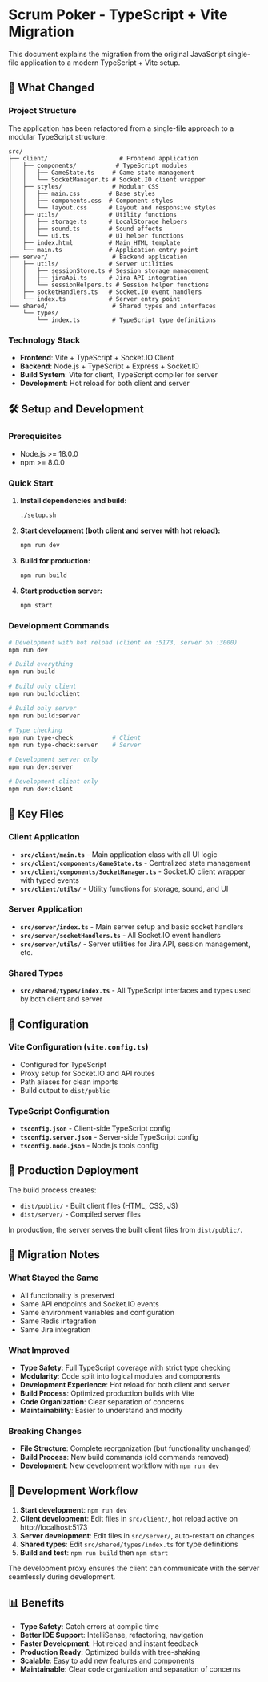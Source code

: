 # Scrum Poker - TypeScript + Vite Migration

This document explains the migration from the original JavaScript single-file application to a modern TypeScript + Vite setup.

## 🚀 What Changed

### Project Structure

The application has been refactored from a single-file approach to a modular TypeScript structure:

```
src/
├── client/                    # Frontend application
│   ├── components/           # TypeScript modules
│   │   ├── GameState.ts     # Game state management
│   │   └── SocketManager.ts # Socket.IO client wrapper
│   ├── styles/              # Modular CSS
│   │   ├── main.css        # Base styles
│   │   ├── components.css  # Component styles
│   │   └── layout.css      # Layout and responsive styles
│   ├── utils/              # Utility functions
│   │   ├── storage.ts      # LocalStorage helpers
│   │   ├── sound.ts        # Sound effects
│   │   └── ui.ts           # UI helper functions
│   ├── index.html          # Main HTML template
│   └── main.ts             # Application entry point
├── server/                  # Backend application
│   ├── utils/              # Server utilities
│   │   ├── sessionStore.ts # Session storage management
│   │   ├── jiraApi.ts      # Jira API integration
│   │   └── sessionHelpers.ts # Session helper functions
│   ├── socketHandlers.ts   # Socket.IO event handlers
│   └── index.ts            # Server entry point
└── shared/                  # Shared types and interfaces
    └── types/
        └── index.ts         # TypeScript type definitions
```

### Technology Stack

- **Frontend**: Vite + TypeScript + Socket.IO Client
- **Backend**: Node.js + TypeScript + Express + Socket.IO
- **Build System**: Vite for client, TypeScript compiler for server
- **Development**: Hot reload for both client and server

## 🛠️ Setup and Development

### Prerequisites

- Node.js >= 18.0.0
- npm >= 8.0.0

### Quick Start

1. **Install dependencies and build:**

   ```bash
   ./setup.sh
   ```

2. **Start development (both client and server with hot reload):**

   ```bash
   npm run dev
   ```

3. **Build for production:**

   ```bash
   npm run build
   ```

4. **Start production server:**
   ```bash
   npm start
   ```

### Development Commands

```bash
# Development with hot reload (client on :5173, server on :3000)
npm run dev

# Build everything
npm run build

# Build only client
npm run build:client

# Build only server
npm run build:server

# Type checking
npm run type-check           # Client
npm run type-check:server    # Server

# Development server only
npm run dev:server

# Development client only
npm run dev:client
```

## 📁 Key Files

### Client Application

- **`src/client/main.ts`** - Main application class with all UI logic
- **`src/client/components/GameState.ts`** - Centralized state management
- **`src/client/components/SocketManager.ts`** - Socket.IO client wrapper with typed events
- **`src/client/utils/`** - Utility functions for storage, sound, and UI

### Server Application

- **`src/server/index.ts`** - Main server setup and basic socket handlers
- **`src/server/socketHandlers.ts`** - All Socket.IO event handlers
- **`src/server/utils/`** - Server utilities for Jira API, session management, etc.

### Shared Types

- **`src/shared/types/index.ts`** - All TypeScript interfaces and types used by both client and server

## 🔧 Configuration

### Vite Configuration (`vite.config.ts`)

- Configured for TypeScript
- Proxy setup for Socket.IO and API routes
- Path aliases for clean imports
- Build output to `dist/public`

### TypeScript Configuration

- **`tsconfig.json`** - Client-side TypeScript config
- **`tsconfig.server.json`** - Server-side TypeScript config
- **`tsconfig.node.json`** - Node.js tools config

## 🚀 Production Deployment

The build process creates:

- `dist/public/` - Built client files (HTML, CSS, JS)
- `dist/server/` - Compiled server files

In production, the server serves the built client files from `dist/public/`.

## 🔄 Migration Notes

### What Stayed the Same

- All functionality is preserved
- Same API endpoints and Socket.IO events
- Same environment variables and configuration
- Same Redis integration
- Same Jira integration

### What Improved

- **Type Safety**: Full TypeScript coverage with strict type checking
- **Modularity**: Code split into logical modules and components
- **Development Experience**: Hot reload for both client and server
- **Build Process**: Optimized production builds with Vite
- **Code Organization**: Clear separation of concerns
- **Maintainability**: Easier to understand and modify

### Breaking Changes

- **File Structure**: Complete reorganization (but functionality unchanged)
- **Build Process**: New build commands (old commands removed)
- **Development**: New development workflow with `npm run dev`

## 🎯 Development Workflow

1. **Start development**: `npm run dev`
2. **Client development**: Edit files in `src/client/`, hot reload active on http://localhost:5173
3. **Server development**: Edit files in `src/server/`, auto-restart on changes
4. **Shared types**: Edit `src/shared/types/index.ts` for type definitions
5. **Build and test**: `npm run build` then `npm start`

The development proxy ensures the client can communicate with the server seamlessly during development.

## 📊 Benefits

- **Type Safety**: Catch errors at compile time
- **Better IDE Support**: IntelliSense, refactoring, navigation
- **Faster Development**: Hot reload and instant feedback
- **Production Ready**: Optimized builds with tree-shaking
- **Scalable**: Easy to add new features and components
- **Maintainable**: Clear code organization and separation of concerns
